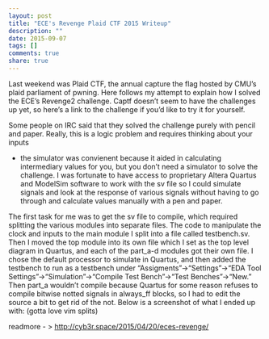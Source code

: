 ```yaml
---
layout: post
title: "ECE's Revenge Plaid CTF 2015 Writeup"
description: ""
date: 2015-09-07
tags: []
comments: true
share: true
---
```


Last weekend was Plaid CTF, the annual capture the flag hosted by CMU’s plaid
parliament of pwning. Here follows my attempt to explain how I solved the
ECE’s Revenge2 challenge. Captf doesn’t seem to have the challenges up yet, so
here’s a link to the challenge if you’d like to try it for yourself.

  

Some people on IRC said that they solved the challenge purely with pencil and
paper. Really, this is a logic problem and requires thinking about your inputs
- the simulator was convienent because it aided in calculating intermediary
values for you, but you don’t need a simulator to solve the challenge. I was
fortunate to have access to proprietary Altera Quartus and ModelSim software
to work with the sv file so I could simulate signals and look at the response
of various signals without having to go through and calculate values manually
with a pen and paper.

  

The first task for me was to get the sv file to compile, which required
splitting the various modules into separate files. The code to manipulate the
clock and inputs to the main module I split into a file called testbench.sv.
Then I moved the top module into its own file which I set as the top level
diagram in Quartus, and each of the part_a-d modules got their own file. I
chose the default processor to simulate in Quartus, and then added the
testbench to run as a testbench under “Assigments”->“Settings”->“EDA Tool
Settings”->“Simulation”->“Compile Test Bench”->“Test Benches”->“New.” Then
part_a wouldn’t compile because Quartus for some reason refuses to compile
bitwise notted signals in always_ff blocks, so I had to edit the source a bit
to get rid of the not. Below is a screenshot of what I ended up with: (gotta
love vim splits)

  

readmore - > http://cyb3r.space/2015/04/20/eces-revenge/

